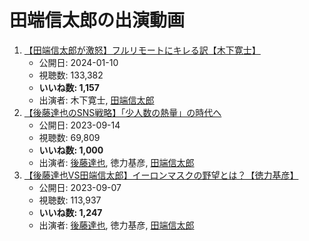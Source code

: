# 田端信太郎の出演動画

1.  [【田端信太郎が激怒】フルリモートにキレる訳【木下寛士】](/rehacq_fan/ids/csaOxTn0m-8 "wikilink")
    -   公開日: 2024-01-10
    -   視聴数: 133,382
    -   **いいね数: 1,157**
    -   出演者: 木下寛士, [田端信太郎](/rehacq_fan/people/田端信太郎 "wikilink")
1.  [【後藤達也のSNS戦略】「少人数の熱量」の時代へ](/rehacq_fan/ids/4h8VNNJWhWU "wikilink")
    -   公開日: 2023-09-14
    -   視聴数: 69,809
    -   **いいね数: 1,000**
    -   出演者: [後藤達也](/rehacq_fan/people/後藤達也 "wikilink"), 徳力基彦, [田端信太郎](/rehacq_fan/people/田端信太郎 "wikilink")
1.  [【後藤達也VS田端信太郎】イーロンマスクの野望とは？【徳力基彦】](/rehacq_fan/ids/TrtCC4QtIFI "wikilink")
    -   公開日: 2023-09-07
    -   視聴数: 113,937
    -   **いいね数: 1,247**
    -   出演者: [後藤達也](/rehacq_fan/people/後藤達也 "wikilink"), 徳力基彦, [田端信太郎](/rehacq_fan/people/田端信太郎 "wikilink")
